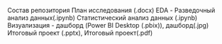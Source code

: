 Состав репозитория
План исследования (.docx)
EDA - Разведочный анализ данных(.ipynb)
Статистический анализ данных (.ipynb)
Визуализация - дашборд (Power BI Desktop (.pbix)), дашборд(.jpg)
Итоговый проект (.pptx),  Итоговый проект(.pdf)
